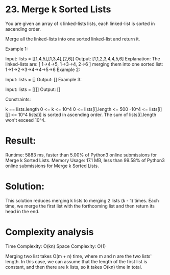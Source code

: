 # 23. Merge k Sorted Lists

You are given an array of k linked-lists lists, each linked-list is sorted in ascending order.

Merge all the linked-lists into one sorted linked-list and return it.

 

Example 1:

Input: lists = [[1,4,5],[1,3,4],[2,6]]
Output: [1,1,2,3,4,4,5,6]
Explanation: The linked-lists are:
[
  1->4->5,
  1->3->4,
  2->6
]
merging them into one sorted list:
1->1->2->3->4->4->5->6
Example 2:

Input: lists = []
Output: []
Example 3:

Input: lists = [[]]
Output: []
 

Constraints:

k == lists.length
0 <= k <= 10^4
0 <= lists[i].length <= 500
-10^4 <= lists[i][j] <= 10^4
lists[i] is sorted in ascending order.
The sum of lists[i].length won't exceed 10^4.

# Result:

Runtime: 5883 ms, faster than 5.00% of Python3 online submissions for Merge k Sorted Lists.
Memory Usage: 17.1 MB, less than 99.58% of Python3 online submissions for Merge k Sorted Lists.

# Solution:

This solution reduces merging k lists to merging 2 lists (k - 1) times. Each time, we merge the first list with the forthcoming list and then return its head in the end. 

# Complexity analysis

Time Complexity: O(kn)
Space Complexity: O(1)

Merging two list takes O(m + n) time, where m and n are the two lists' length. In this case, we can assume that the length of the first list is constant, and then there are k lists, so it takes O(kn) time in total.